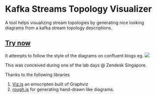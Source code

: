 # Kafka Streams Topology Visualizer

A tool helps visualizing stream topologies by generating nice looking diagrams from a kafka stream topology descriptions.

## [Try now](https://github.io/zz85/kafka-streams-viz)

It attempts to follow the style of the diagrams on confluent blogs eg.
![](https://cdn2.hubspot.net/hubfs/540072/kafka_connect_-_5.jpeg)

This was conceived during one of the lab days @ Zendesk Singapore.

Thanks to the following libraries
1. [Viz.js](https://github.com/mdaines/viz.js/) an emscripten built of Graphviz
2. [rough.js](https://github.com/pshihn/rough/) for generating hand-drawn like diagrams.
